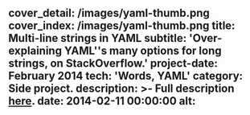 cover_detail: /images/yaml-thumb.png
cover_index: /images/yaml-thumb.png
title: Multi-line strings in YAML
subtitle: 'Over-explaining YAML''s many options for long strings, on StackOverflow.'
project-date: February 2014
tech: 'Words, YAML'
category: Side project.
description: >-
  Full description <a
  href="https://stackoverflow.com/questions/3790454/in-yaml-how-do-i-break-a-string-over-multiple-lines/21699210#21699210">here</a>.
date: 2014-02-11 00:00:00
alt:
---
